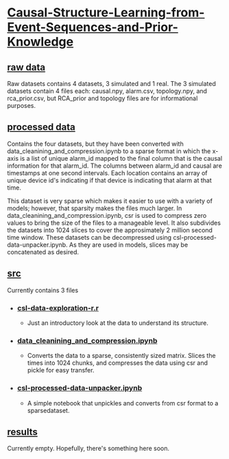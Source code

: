 # [Causal-Structure-Learning-from-Event-Sequences-and-Prior-Knowledge](https://github.com/Luke-J-Miller/Causal-Structure-Learning-from-Event-Sequences-and-Prior-Knowledge/tree/main)

## [raw data](https://github.com/Luke-J-Miller/Causal-Structure-Learning-from-Event-Sequences-and-Prior-Knowledge/tree/main/raw_data)
Raw datasets contains 4 datasets, 3 simulated and 1 real.  The 3 simulated datasets contain 4 files each: causal.npy, alarm.csv, topology.npy, and rca_prior.csv, but RCA_prior and topology files are for informational purposes.

## [processed data](https://github.com/Luke-J-Miller/Causal-Structure-Learning-from-Event-Sequences-and-Prior-Knowledge/tree/main/processed_data)
Contains the four datasets, but they have been converted with data_cleanining_and_compression.ipynb to a sparse format in which the x-axis is a list of unique alarm_id mapped to the final column that is the causal information for that alarm_id.  The columns between alarm_id and causal are timestamps at one second intervals.  Each location contains an array of unique device id's indicating if that device is indicating that alarm at that time.

This dataset is very sparse which makes it easier to use with a variety of models; however, that sparsity makes the files much larger.  In data_cleanining_and_compression.ipynb, csr is used to compress zero values to bring the size of the files to a manageable level.  It also subdivides the datasets into 1024 slices to cover the approsimately 2 million second time window.  These datasets can be decompressed using csl-processed-data-unpacker.ipynb.  As they are used in models, slices may be concatenated as desired.

## [src](https://github.com/Luke-J-Miller/Causal-Structure-Learning-from-Event-Sequences-and-Prior-Knowledge/tree/main/src)
Currently contains 3 files
- ### [csl-data-exploration-r.r](https://github.com/Luke-J-Miller/Causal-Structure-Learning-from-Event-Sequences-and-Prior-Knowledge/blob/main/src/csl-data-exploration-r.r)
  - Just an introductory look at the data to understand its structure.

- ### [data_cleanining_and_compression.ipynb](https://github.com/Luke-J-Miller/Causal-Structure-Learning-from-Event-Sequences-and-Prior-Knowledge/blob/main/src/data-cleaning-and-compression.ipynb)
  - Converts the data to a sparse, consistently sized matrix.  Slices the times into 1024 chunks, and compresses the data using csr and pickle for easy transfer.

- ### [csl-processed-data-unpacker.ipynb](https://github.com/Luke-J-Miller/Causal-Structure-Learning-from-Event-Sequences-and-Prior-Knowledge/blob/main/src/csl-processed-data-unpacker.ipynb)
  - A simple notebook that unpickles and converts from csr format to a sparsedataset.

## [results](https://github.com/Luke-J-Miller/Causal-Structure-Learning-from-Event-Sequences-and-Prior-Knowledge/tree/main/results)
Currently empty.  Hopefully, there's something here soon.
